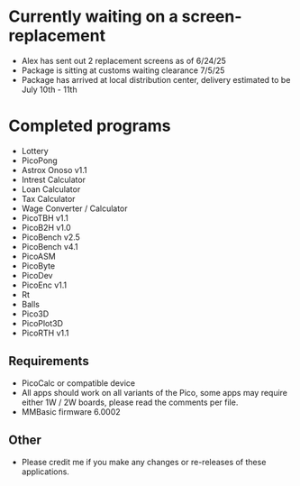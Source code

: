 # Currently waiting on a screen-replacement
- Alex has sent out 2 replacement screens as of 6/24/25
- Package is sitting at customs waiting clearance 7/5/25
- Package has arrived at local distribution center, delivery estimated to be July 10th - 11th


# Completed programs


-	Lottery 
-	PicoPong 
-	Astrox Onoso v1.1
-	Intrest Calculator 
-	Loan Calculator
-	Tax Calculator
-	Wage Converter / Calculator
-	PicoTBH v1.1
-	PicoB2H v1.0
-	PicoBench v2.5
-	PicoBench v4.1
-	PicoASM
-	PicoByte
-	PicoDev
-	PicoEnc v1.1
-	Rt
-	Balls
-	Pico3D
-	PicoPlot3D
-	PicoRTH v1.1

## Requirements
- PicoCalc or compatible device
- All apps should work on all variants of the Pico, some apps may require either 1W / 2W boards, please read the comments per file.
- MMBasic firmware 6.0002

## Other
- Please credit me if you make any changes or re-releases of these applications. 
